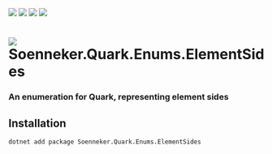 ﻿[![](https://img.shields.io/nuget/v/soenneker.quark.enums.elementsides.svg?style=for-the-badge)](https://www.nuget.org/packages/soenneker.quark.enums.elementsides/)
[![](https://img.shields.io/github/actions/workflow/status/soenneker/soenneker.quark.enums.elementsides/publish-package.yml?style=for-the-badge)](https://github.com/soenneker/soenneker.quark.enums.elementsides/actions/workflows/publish-package.yml)
[![](https://img.shields.io/nuget/dt/soenneker.quark.enums.elementsides.svg?style=for-the-badge)](https://www.nuget.org/packages/soenneker.quark.enums.elementsides/)
[![](https://img.shields.io/badge/Demo-Live-blueviolet?style=for-the-badge&logo=github)](https://soenneker.github.io/soenneker.quark.enums.elementsides/)

# ![](https://user-images.githubusercontent.com/4441470/224455560-91ed3ee7-f510-4041-a8d2-3fc093025112.png) Soenneker.Quark.Enums.ElementSides
### An enumeration for Quark, representing element sides

## Installation

```
dotnet add package Soenneker.Quark.Enums.ElementSides
```
